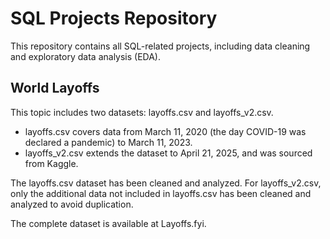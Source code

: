 # SQL Projects Repository
This repository contains all SQL-related projects, including data cleaning and exploratory data analysis (EDA).



## World Layoffs

This topic includes two datasets: layoffs.csv and layoffs_v2.csv.

- layoffs.csv covers data from March 11, 2020 (the day COVID-19 was declared a pandemic) to March 11, 2023.
- layoffs_v2.csv extends the dataset to April 21, 2025, and was sourced from Kaggle.

The layoffs.csv dataset has been cleaned and analyzed. For layoffs_v2.csv, only the additional data not included in layoffs.csv has been cleaned and analyzed to avoid duplication.

The complete dataset is available at Layoffs.fyi.
